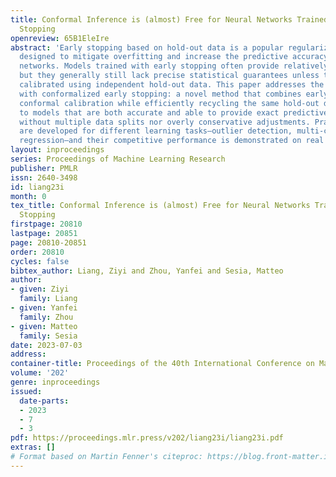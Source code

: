 ```yaml
---
title: Conformal Inference is (almost) Free for Neural Networks Trained with Early
  Stopping
openreview: 65B1EleIre
abstract: 'Early stopping based on hold-out data is a popular regularization technique
  designed to mitigate overfitting and increase the predictive accuracy of neural
  networks. Models trained with early stopping often provide relatively accurate predictions,
  but they generally still lack precise statistical guarantees unless they are further
  calibrated using independent hold-out data. This paper addresses the above limitation
  with conformalized early stopping: a novel method that combines early stopping with
  conformal calibration while efficiently recycling the same hold-out data. This leads
  to models that are both accurate and able to provide exact predictive inferences
  without multiple data splits nor overly conservative adjustments. Practical implementations
  are developed for different learning tasks—outlier detection, multi-class classification,
  regression—and their competitive performance is demonstrated on real data.'
layout: inproceedings
series: Proceedings of Machine Learning Research
publisher: PMLR
issn: 2640-3498
id: liang23i
month: 0
tex_title: Conformal Inference is (almost) Free for Neural Networks Trained with Early
  Stopping
firstpage: 20810
lastpage: 20851
page: 20810-20851
order: 20810
cycles: false
bibtex_author: Liang, Ziyi and Zhou, Yanfei and Sesia, Matteo
author:
- given: Ziyi
  family: Liang
- given: Yanfei
  family: Zhou
- given: Matteo
  family: Sesia
date: 2023-07-03
address: 
container-title: Proceedings of the 40th International Conference on Machine Learning
volume: '202'
genre: inproceedings
issued:
  date-parts:
  - 2023
  - 7
  - 3
pdf: https://proceedings.mlr.press/v202/liang23i/liang23i.pdf
extras: []
# Format based on Martin Fenner's citeproc: https://blog.front-matter.io/posts/citeproc-yaml-for-bibliographies/
---
```

